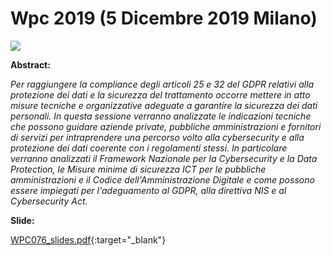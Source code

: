 # Wpc 2019 (5 Dicembre 2019 Milano)

![](CCI-2019-11-27.png)

__Abstract:__

*Per raggiungere la compliance degli articoli 25 e 32 del GDPR relativi alla protezione dei dati e la sicurezza del trattamento occorre mettere in atto misure tecniche e organizzative adeguate a garantire la sicurezza dei dati personali. In questa sessione verranno analizzate le indicazioni tecniche che possono guidare aziende private, pubbliche amministrazioni e fornitori di servizi per intraprendere una percorso volto alla cybersecurity e alla protezione dei dati coerente con i regolamenti stessi. In particolare verranno analizzati il Framework Nazionale per la Cybersecurity e la Data Protection, le Misure minime di sicurezza ICT per le pubbliche amministrazioni e il Codice dell'Amministrazione Digitale e come possono essere impiegati per l'adeguamento al GDPR, alla direttiva NIS e al Cybersecurity Act.*

__Slide:__

[WPC076_slides.pdf](WPC076_slides.pdf){:target="_blank"}

